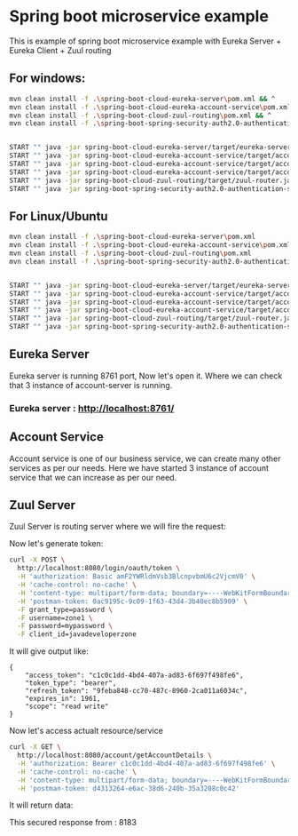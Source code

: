 # Spring boot microservice example

This is example of spring boot microservice example with Eureka Server + Eureka Client + Zuul routing

## For windows:

```sh
mvn clean install -f .\spring-boot-cloud-eureka-server\pom.xml && ^
mvn clean install -f .\spring-boot-cloud-eureka-account-service\pom.xml && ^
mvn clean install -f .\spring-boot-cloud-zuul-routing\pom.xml && ^
mvn clean install -f .\spring-boot-spring-security-auth2.0-authentication-service\pom.xml && ^


START "" java -jar spring-boot-cloud-eureka-server/target/eureka-server.jar 
START "" java -jar spring-boot-cloud-eureka-account-service/target/account-service.jar --server.port=8181
START "" java -jar spring-boot-cloud-eureka-account-service/target/account-service.jar --server.port=8182
START "" java -jar spring-boot-cloud-eureka-account-service/target/account-service.jar --server.port=8183
START "" java -jar spring-boot-cloud-zuul-routing/target/zuul-router.jar --server.port=8080 
START "" java -jar spring-boot-spring-security-auth2.0-authentication-service/target/authentication-service.jar 
```

## For Linux/Ubuntu

```sh
mvn clean install -f .\spring-boot-cloud-eureka-server\pom.xml 
mvn clean install -f .\spring-boot-cloud-eureka-account-service\pom.xml 
mvn clean install -f .\spring-boot-cloud-zuul-routing\pom.xml 
mvn clean install -f .\spring-boot-spring-security-auth2.0-authentication-service\pom.xml 


START "" java -jar spring-boot-cloud-eureka-server/target/eureka-server.jar 
START "" java -jar spring-boot-cloud-eureka-account-service/target/account-service.jar --server.port=8181
START "" java -jar spring-boot-cloud-eureka-account-service/target/account-service.jar --server.port=8182
START "" java -jar spring-boot-cloud-eureka-account-service/target/account-service.jar --server.port=8183
START "" java -jar spring-boot-cloud-zuul-routing/target/zuul-router.jar --server.port=8080 
START "" java -jar spring-boot-spring-security-auth2.0-authentication-service/target/authentication-service.jar
```

## Eureka Server

Eureka server is running 8761 port, Now let's open it. Where we can check that 3 instance of account-server is running.

### Eureka server : [http://localhost:8761/](http://localhost:8761/)

## Account Service

Account service is one of our business service, we can create many other services as per our needs. Here we have started 3 instance 
of account service that we can increase as per our need. 

## Zuul Server

Zuul Server is routing server where we will fire the request:

Now let's generate token:
```sh
curl -X POST \
  http://localhost:8080/login/oauth/token \
  -H 'authorization: Basic amF2YWRldmVsb3BlcnpvbmU6c2VjcmV0' \
  -H 'cache-control: no-cache' \
  -H 'content-type: multipart/form-data; boundary=----WebKitFormBoundary7MA4YWxkTrZu0gW' \
  -H 'postman-token: 0ac9195c-9c09-1f63-43d4-3b40ec8b5909' \
  -F grant_type=password \
  -F username=zone1 \
  -F password=mypassword \
  -F client_id=javadeveloperzone
``` 
It will give output like:
``` 
{
    "access_token": "c1c0c1dd-4bd4-407a-ad83-6f697f498fe6",
    "token_type": "bearer",
    "refresh_token": "9feba848-cc70-487c-8960-2ca011a6034c",
    "expires_in": 1961,
    "scope": "read write"
}
```
Now let's access actualt resource/service
```sh
curl -X GET \
  http://localhost:8080/account/getAccountDetails \
  -H 'authorization: Bearer c1c0c1dd-4bd4-407a-ad83-6f697f498fe6' \
  -H 'cache-control: no-cache' \
  -H 'content-type: multipart/form-data; boundary=----WebKitFormBoundary7MA4YWxkTrZu0gW' \
  -H 'postman-token: d4313264-e6ac-38d6-240b-35a3208c0c42'
``` 
It will return data:


This secured response from : 8183
